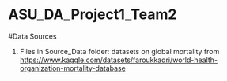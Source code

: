 # ASU_DA_Project1_Team2

#Data Sources
1. Files in Source_Data folder: datasets on global mortality from https://www.kaggle.com/datasets/faroukkadri/world-health-organization-mortality-database
